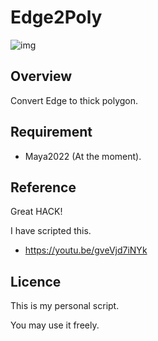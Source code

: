 # Edge2Poly

![img]()

## Overview
Convert Edge to thick polygon.
## Requirement
- Maya2022 (At the moment).

## Reference
Great HACK!

I have scripted this.
- https://youtu.be/gveVjd7iNYk

## Licence

This is my personal script.

You may use it freely.